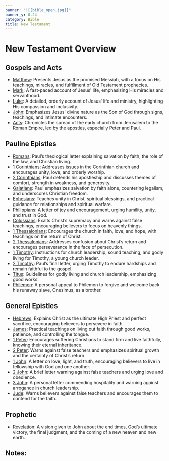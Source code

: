 ```yaml
---
banner: "![[bible_open.jpg]]"
banner_y: 0.24
category: Bible
title: New Testament
---
```

# New Testament Overview

## Gospels and Acts

- [Matthew](matthew): Presents Jesus as the promised Messiah, with a focus on His teachings, miracles, and fulfillment of Old Testament prophecies.
- [Mark](mark): A fast-paced account of Jesus' life, emphasizing His miracles and servanthood.
- [Luke](luke): A detailed, orderly account of Jesus' life and ministry, highlighting His compassion and inclusivity.
- [John](john): Emphasizes Jesus' divine nature as the Son of God through signs, teachings, and intimate encounters.
- [Acts](acts): Chronicles the spread of the early church from Jerusalem to the Roman Empire, led by the apostles, especially Peter and Paul.

## Pauline Epistles

- [Romans](romans): Paul’s theological letter explaining salvation by faith, the role of the law, and Christian living.
- [1 Corinthians](1-corinthians): Addresses issues in the Corinthian church and encourages unity, love, and orderly worship.
- [2 Corinthians](2-corinthians): Paul defends his apostleship and discusses themes of comfort, strength in weakness, and generosity.
- [Galatians](galatians): Paul emphasizes salvation by faith alone, countering legalism, and underscores Christian freedom.
- [Ephesians](ephesians): Teaches unity in Christ, spiritual blessings, and practical guidance for relationships and spiritual warfare.
- [Philippians](philippians): A letter of joy and encouragement, urging humility, unity, and trust in God.
- [Colossians](colossians): Exalts Christ’s supremacy and warns against false teachings, encouraging believers to focus on heavenly things.
- [1 Thessalonians](1-thessalonians): Encourages the church in faith, love, and hope, with teachings on the return of Christ.
- [2 Thessalonians](2-thessalonians): Addresses confusion about Christ’s return and encourages perseverance in the face of persecution.
- [1 Timothy](1-timothy): Instructions for church leadership, sound teaching, and godly living for Timothy, a young church leader.
- [2 Timothy](2-timothy): Paul’s final letter, urging Timothy to endure hardships and remain faithful to the gospel.
- [Titus](titus): Guidelines for godly living and church leadership, emphasizing good works.
- [Philemon](philemon): A personal appeal to Philemon to forgive and welcome back his runaway slave, Onesimus, as a brother.

## General Epistles

- [Hebrews](hebrews): Explains Christ as the ultimate High Priest and perfect sacrifice, encouraging believers to persevere in faith.
- [James](james): Practical teachings on living out faith through good works, patience, and controlling the tongue.
- [1 Peter](1-peter): Encourages suffering Christians to stand firm and live faithfully, knowing their eternal inheritance.
- [2 Peter](2-peter): Warns against false teachers and emphasizes spiritual growth and the certainty of Christ’s return.
- [1 John](1-john): A letter on love, light, and truth, encouraging believers to live in fellowship with God and one another.
- [2 John](2-john): A brief letter warning against false teachers and urging love and obedience.
- [3 John](3-john): A personal letter commending hospitality and warning against arrogance in church leadership.
- [Jude](jude): Warns believers against false teachers and encourages them to contend for the faith.

## Prophetic

- [Revelation](revelation): A vision given to John about the end times, God’s ultimate victory, the final judgment, and the coming of a new heaven and new earth.

## Notes:
